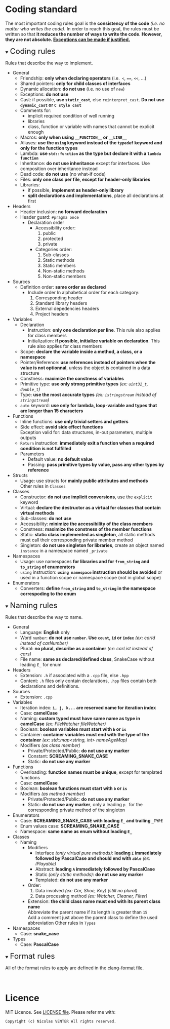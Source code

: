 # Coding standard

The most important coding rules goal is the **consistency of the code** *(i.e. no matter who writes the code)*.
In order to reach this goal, the rules must be written so that **it reduces the number of ways to write the code**.
<b>However, they are not absolute. <u>Exceptions can be made if justified.</u></b>

<details open><summary><font size="5" id="coding-rules">Coding rules</font></summary>

Rules that describe the way to implement.
- General
  - Friendship: **only when declaring operators** (i.e.` <`, `==`, `<<`, ...)
  - Shared pointers: **only for child classes of interfaces**
  - Dynamic allocation: **do not use** (i.e. no use of `new`)
  - Exceptions: **do not use**
  - Cast: if possible, **use `static_cast`**, else `reinterpret_cast`. **Do not use `dynamic_cast` or `C style cast`**
  - Comments for:
    - implicit required condition of well running
    - libraries
    - class, function or variable with names that cannot be explicit enough
  - Macros: **only when using `__FUNCTION__` or `__LINE__`**
  - Aliases: **use the `using` keyword instead of the `typedef` keyword and only for the function types**
  - Lambda: **use `std::function` as the type but declare it with a `lambda function`**
  - Inheritance: **do not use inheritance** except for interfaces. Use composition over inheritance instead
  - Dead code: **do not use** (no what-if code)
  - Files: **only one class per file, except for header-only libraries**
  - Libraries:
    - if possible, **implement as header-only library**
    - **split declarations and implementations**, place all declarations at first
- Headers
  - Header inclusion: **no forward declaration**
  - Header guard: `#pragma once`
    - Declaration order
      - Accessibility order:
          1. public
          2. protected
          3. private
      - Categories order:
          1. Sub-classes
          2. Static methods
          3. Static members
          4. Non-static methods
          5. Non-static members
- Sources
  - Definition order: **same order as declared**
    - Include order
        In alphabetical order for each category:
        1. Corresponding header
        2. Standard library headers
        3. External depedencies headers
        4. Project headers
- Variables
  - Declaration
    - Instruction: **only one declaration per line**. This rule also applies for class members
    - Initialization: **if possible, initialize variable on declaration**. This rule also applies for class members
  - Scope: **declare the variable inside a method, a class, or a namespace**
  - Pointer/Reference: **use references instead of pointers when the value is not optionnal**, unless the object is contained in a data structure
  - Constness: **maximize the constness of variables**
  - Primitive type: **use only strong primitive types** *(ex: `uint32_t`, `double_t`)*
  - Type: **use the most accurate types** *(ex: `istringstream` instead of `stringstream`)*
  - `auto` keyword: **use only for lambda, loop-variable and types that are longer than 15 characters**
- Functions
  - Inline functions: **use only trivial setters and getters**
  - Side effect: **avoid side effect functions**  
      Exception valid for: data structures, in-out parameters, multiple outputs
  - `Return` instruction: **immediately exit a function when a required condition is not fulfilled**
  - Parameters
    - Default value: **no default value**
    - Passing: **pass primitive types by value, pass any other types by reference**
- Structs
  - Usage: use structs for **mainly public attributes and methods**  
    Other rules in `Classes`
- Classes
  - Constructor: **do not use implicit conversions**, use the `explicit` keyword
  - Virtual: **declare the destructor as a virtual for classes that contain virtual methods**
  - Sub-classes: **do not use**
  - Accessibility: **minimize the accessibility of the class members**
  - Constness: **maximize the constness of the member functions**
  - Static: **static class implemented as singleton**, all static methods must call their corresponding private member method
  - Singleton: **do not use singleton for libraries**, create an object named `instance` in a namespace named `_private`
- Namespaces
  - Usage: use namespaces **for libraries and for `from_string` and `to_string` of enumerators**
  - `using` instruction: **`using namespace` instruction should be avoided** or used in a function scope or namespace scope (not in global scope)
- Enumerators
  - Converters: **define `from_string` and `to_string` in the namespace correspoding to the enum**
</details>

<details open><summary><font size="5" id="naming-rules">Naming rules</font></summary>

Rules that describe the way to name.
- General
  - Language: **English** only
  - Word `number`: **do not use `number`. Use `count`, `id` or `index`** *(ex: carId instead of carNumber)*
  - Plural: **no plural, describe as a container** *(ex: carList instead of cars)*
  - File name: **same as declared/defined class**, SnakeCase without leading `E_` for enum
- Headers
  - Extension: `.h` if associated with a `.cpp` file, else `.hpp`
  - Content: `.h` files only contain declarations, `.hpp` files contain both declarations and definitions.
- Sources
  - Extension: `.cpp`
- Variables
  - Iteration index: **`i, j, k...` are reserved name for iteration index**
  - Case: **camelCase**
  - Naming: **custom typed must have same name as type in camelCase** *(ex: FileWatcher fileWatcher)*
  - Boolean: **boolean variables must start with `b` or `is`**
  - Container: **container variables must end with the type of the container** *(ex: std::map<string, int> nameAgeMap)*
  - Modifiers *(as class member)*
    - Private/Protected/Public: **do not use any marker**
    - Constant: **SCREAMING_SNAKE_CASE**
    - Static: **do not use any marker**
- Functions
  - Overloading: **function names must be unique**, except for templated functions
  - Case: **camelCase**
  - Boolean: **boolean functions must start with `b` or `is`**
  - Modifiers *(as method member)*
    - Private/Protected/Public: **do not use any marker**
    - Static: **do not use any marker**, only a leading `p_` for the corresponding private method of the singleton
- Enumerators
  - Case: **SCREAMING_SNAKE_CASE with leading `E_` and trailing `_TYPE`**
  - Enum values case: **SCREAMING_SNAKE_CASE**
  - Namespace: **same name as enum without leading `E_`**
- Classes
  - Naming
    - Modifiers
      - Interface *(only virtual pure methods)*: **leading `I` immediately followed by PascalCase and should end with `able`** *(ex: IPlayable)*
      - Abstract: **leading `A` immediately followed by PascalCase**
      - Static *(only static methods)*: **do not use any marker**
      - Templated: **do not use any marker**
    - Order:
      1. Data involved *(ex: Car, Shoe, Key)* *(still no plural)*
      2. Data processing method *(ex: Watcher, Cleaner, Filter)*
    - Extension: **the child class name must end with its parent class name**  
      Abbreviate the parent name if its length is greater than `15`  
      Add a comment just above the parent class to define the used abbreviation
    Other rules in `Types`
- Namespaces
  - Case: **snake_case**
- Types
  - Case: **PascalCase**
</details>

<details open><summary><font size="5" id="format-rules">Format rules</font></summary>

All of the format rules to apply are defined in the [clang-format file](.clang-format).
</details>
<br>

# Licence

MIT Licence. See [LICENSE file](LICENSE).
Please refer me with:

	Copyright (c) Nicolas VENTER All rights reserved.
